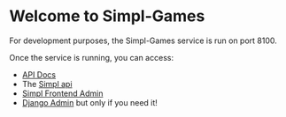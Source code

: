 # Welcome to Simpl-Games

For development purposes, the Simpl-Games service is run on port 8100.

Once the service is running, you can access:

- [API Docs](http://localhost:8100/docs/)
- The [Simpl api](http://localhost:8100/apis/)
- [Simpl Frontend Admin](http://localhost:8100/simpl/)
- [Django Admin](http://localhost:8100/admin/) but only if you need it!